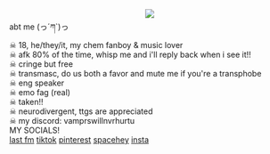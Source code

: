 <center><img src="https://i.postimg.cc/Fz2spXz3/IMG-7109.png"></center>
abt me (っ´ཀ`)っ 
<br>
☠︎︎ 18, he/they/it, my chem fanboy & music lover 
<br>
☠︎︎ afk 80% of the time, whisp me and i'll reply back when i see it!!
<br>
☠︎︎ cringe but free
<br>
☠︎︎ transmasc, do us both a favor and mute me if you're a transphobe
<br>
☠︎︎ eng speaker 
<br>
☠︎︎ emo fag (real) 
<br>
☠︎︎ taken!!
<br>
☠︎︎ neurodivergent, ttgs are appreciated 
<br>
☠︎︎ my discord: vamprswillnvrhurtu
<br>
MY SOCIALS!
<br>
<a href="https://www.last.fm/user/urfavkilljoy">last fm</a> <a href="https://www.tiktok.com/@vamprswillnvrhurtu">tiktok</a> <a href="https://x.com/theghostoffin"> <a href="https://pin.it/2kZ5eTvTs">pinterest</a> <a href="https://x.com/theghostoffin"> <a href="https://spacehey.com/urfavkilljoy">spacehey</a> <a href="https://www.instagram.com/theghostoffin/?hl=en">insta</a>
